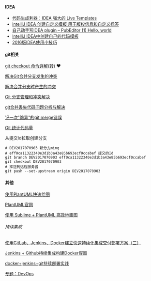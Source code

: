 #### IDEA

- [代码生成利器：IDEA 强大的 Live Templates](http://www.cnblogs.com/printN/p/6574232.html)
- [intelliJ IDEA 创建自定义模板 用于版权信息和自定义标签](http://blog.csdn.net/hiredme/article/details/50504030)
- [自己动手写IDEA plugin – PubEditor (1) Hello, world](http://www.tuicool.com/articles/yeuyIj)
- [IntelliJ IDEA中创建自己的代码模板](http://blog.csdn.net/luckarecs/article/details/7498434)
- [2016版IDEA使用小技巧](http://blog.csdn.net/zhaowen25/article/details/52937441)






#### git相关

[git checkout 命令详解(转)](http://www.cnblogs.com/softidea/p/4967602.html)  ❤️

[解决Git合并分支发生的冲突](https://segmentfault.com/a/1190000006218554)

[解决合并分支时产生的冲突](http://blog.csdn.net/dazhi_100/article/details/39325207)

[Git 分支管理和冲突解决](http://www.cnblogs.com/mengdd/p/3585038.html)

[git合并丢失代码问题分析与解决](http://www.jianshu.com/p/603186352605)

[记一次"诡异"的git merge错误](http://www.jianshu.com/p/06b2cb029d94)

[Git 统计代码量](https://maoxian.de/2015/12/1357.html)

从提交Id拉取创建分支

````shell
# DEV2017070903 新分支ming
# eff0ca11322340e3d1b3a43e85b693ecf0ccabef 提交的Id
git branch DEV2017070903 eff0ca11322340e3d1b3a43e85b693ecf0ccabef
git checkout DEV2017070903
# 推送到远程服务器
git push --set-upstream origin DEV2017070903

````



#### 其他

[使用PlantUML快速绘图](http://blog.csdn.net/zxc123e/article/details/71837923)

[PlantUML官网](http://plantuml.com/use-case-diagram)

[使用 Sublime + PlantUML 高效地画图](http://www.jianshu.com/p/e92a52770832)

###### 持续集成

[使用GitLab、Jenkins、Docker建立快速持续化集成交付部署方案（三）](https://blog.catscarlet.com/201612082623.html)

[Jenkins + Github持续集成构建Docker容器](http://blog.csdn.net/rapheler/article/details/51603163)

[docker+jenkins+git持续部署实践](http://blog.csdn.net/ggjlvzjy/article/details/51151591)

[专题：DevOps](http://os.51cto.com/art/201404/436824.htm)